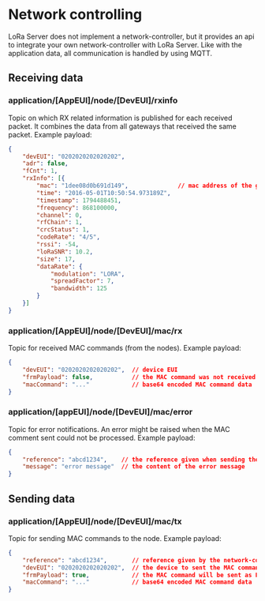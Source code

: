 # Network controlling

LoRa Server does not implement a network-controller, but it provides
an api to integrate your own network-controller with LoRa Server.
Like with the application data, all communication is handled by using MQTT.

## Receiving data

### application/[AppEUI]/node/[DevEUI]/rxinfo

Topic on which RX related information is published for each received packet.
It combines the data from all gateways that received the same packet.
Example payload:

```json
{
	"devEUI": "0202020202020202",
	"adr": false,
	"fCnt": 1,
	"rxInfo": [{
		"mac": "1dee08d0b691d149",              // mac address of the gateway
		"time": "2016-05-01T10:50:54.973189Z",
		"timestamp": 1794488451,
		"frequency": 868100000,
		"channel": 0,
		"rfChain": 1,
		"crcStatus": 1,
		"codeRate": "4/5",
		"rssi": -54,
		"loRaSNR": 10.2,
		"size": 17,
		"dataRate": {
			"modulation": "LORA",
			"spreadFactor": 7,
			"bandwidth": 125
		}
	}]
}
```

### application/[AppEUI]/node/[DevEUI]/mac/rx

Topic for received MAC commands (from the nodes). Example payload:

```json
{
	"devEUI": "0202020202020202",  // device EUI
	"frmPayload": false,           // the MAC command was not received as a FRMPayload 
	"macCommand": "..."            // base64 encoded MAC command data
}
```

### application/[appEUI]/node/[DevEUI]/mac/error

Topic for error notifications. An error might be raised when the MAC comment
sent could not be processed. Example payload:

```json
{
    "reference": "abcd1234",    // the reference given when sending the MAC command
    "message": "error message"  // the content of the error message
}
```

## Sending data

### application/[AppEUI]/node/[DevEUI]/mac/tx

Topic for sending MAC commands to the node. Example payload:

```json
{
	"reference": "abcd1234",       // reference given by the network-controller
	"devEUI": "0202020202020202",  // the device to sent the MAC command to
	"frmPayload": true,            // the MAC command will be sent as FRMPayload (and thus be encrypted)
	"macCommand": "..."            // base64 encoded MAC command data
}
```
